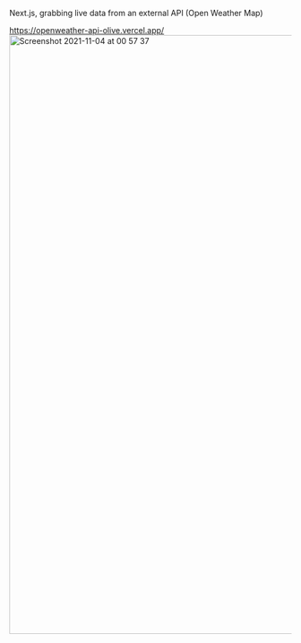 Next.js, grabbing live data from an external API (Open Weather Map)

https://openweather-api-olive.vercel.app/<img width="1067" alt="Screenshot 2021-11-04 at 00 57 37" src="https://user-images.githubusercontent.com/53528392/140235027-64d7ff4d-9d37-4699-8581-fb2c6a4a7d2d.png">
